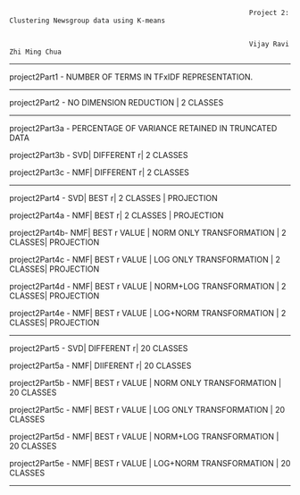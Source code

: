 																Project 2: Clustering Newsgroup data using K-means


																Vijay Ravi							Zhi Ming Chua


---------------------------------------------------------------------------------------------------------------------------------------

project2Part1 - NUMBER OF TERMS IN TFxIDF REPRESENTATION. 

---------------------------------------------------------------------------------------------------------------------------------------

project2Part2 - NO DIMENSION REDUCTION | 2 CLASSES

---------------------------------------------------------------------------------------------------------------------------------------

project2Part3a - PERCENTAGE OF VARIANCE RETAINED IN TRUNCATED DATA

project2Part3b - SVD| DIFFERENT r| 2 CLASSES

project2Part3c - NMF| DIFFERENT r| 2 CLASSES

---------------------------------------------------------------------------------------------------------------------------------------

project2Part4 - SVD| BEST r| 2 CLASSES | PROJECTION 

project2Part4a - NMF| BEST r| 2 CLASSES | PROJECTION

project2Part4b- NMF| BEST r VALUE | NORM ONLY TRANSFORMATION | 2 CLASSES| PROJECTION

project2Part4c - NMF| BEST r VALUE | LOG ONLY TRANSFORMATION | 2 CLASSES| PROJECTION

project2Part4d - NMF| BEST r VALUE | NORM+LOG TRANSFORMATION | 2 CLASSES| PROJECTION

project2Part4e - NMF| BEST r VALUE | LOG+NORM TRANSFORMATION | 2 CLASSES| PROJECTION

---------------------------------------------------------------------------------------------------------------------------------------

project2Part5 - SVD| DIFFERENT r| 20 CLASSES

project2Part5a - NMF| DIIFERENT r| 20 CLASSES

project2Part5b - NMF| BEST r VALUE | NORM ONLY TRANSFORMATION | 20 CLASSES

project2Part5c - NMF| BEST r VALUE | LOG ONLY TRANSFORMATION | 20 CLASSES

project2Part5d - NMF| BEST r VALUE | NORM+LOG TRANSFORMATION | 20 CLASSES

project2Part5e - NMF| BEST r VALUE | LOG+NORM TRANSFORMATION | 20 CLASSES

---------------------------------------------------------------------------------------------------------------------------------------